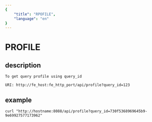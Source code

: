 ```yaml
---
{
    "title": "RPOFILE",
    "language": "en"
}
---
```


<!-- 
Licensed to the Apache Software Foundation (ASF) under one
or more contributor license agreements.  See the NOTICE file
distributed with this work for additional information
regarding copyright ownership.  The ASF licenses this file
to you under the Apache License, Version 2.0 (the
"License"); you may not use this file except in compliance
with the License.  You may obtain a copy of the License at

  http://www.apache.org/licenses/LICENSE-2.0

Unless required by applicable law or agreed to in writing,
software distributed under the License is distributed on an
"AS IS" BASIS, WITHOUT WARRANTIES OR CONDITIONS OF ANY
KIND, either express or implied.  See the License for the
specific language governing permissions and limitations
under the License.
-->

# PROFILE 
## description
   
    To get query profile using query_id

    URI: http://fe_host:fe_http_port/api/profile?query_id=123

## example

    curl "http://hostname:8088/api/profile?query_id=730f5368969645b9-9e69927577173962"
